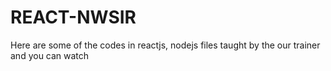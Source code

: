 # REACT-NWSIR
Here are some of the codes in reactjs, nodejs files taught by the our trainer and you can watch
